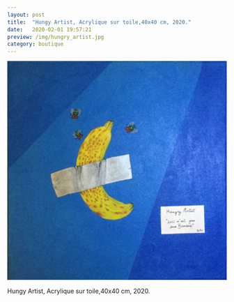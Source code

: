 ```yaml
---
layout: post
title:  "Hungy Artist, Acrylique sur toile,40x40 cm, 2020."
date:   2020-02-01 19:57:21
preview: /img/hungry_artist.jpg
category: boutique
---
```


![Picture 1](/img/hungry_artist.jpg) 


Hungy Artist, Acrylique sur toile,40x40 cm, 2020.


<div id="paypal-button-container"></div>

<script type="text/javascript">
    var price = 75;
</script>

